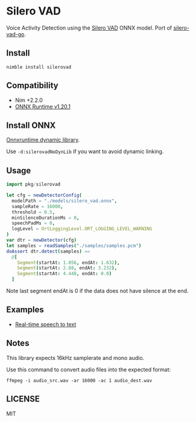 # Silero VAD

Voice Activity Detection using the [Silero VAD](https://github.com/snakers4/silero-vad) ONNX model. Port of [silero-vad-go](https://github.com/streamer45/silero-vad-go).

## Install

```
nimble install silerovad
```

## Compatibility

- Nim +2.2.0
- [ONNX Runtime v1.20.1](https://github.com/microsoft/onnxruntime/releases/tag/v1.20.1)

## Install ONNX

[Onnxruntime dynamic library](https://github.com/microsoft/onnxruntime/releases/tag/v1.20.1).

Use `-d:silerovadNoDynLib` if you want to avoid dynamic linking.

## Usage

```nim
import pkg/silerovad

let cfg = newDetectorConfig(
  modelPath = "./models/silero_vad.onnx",
  sampleRate = 16000,
  threshold = 0.5,
  minSilenceDurationMs = 0,
  speechPadMs = 0,
  logLevel = OrtLoggingLevel.ORT_LOGGING_LEVEL_WARNING
)
var dtr = newDetector(cfg)
let samples = readSamples("./samples/samples.pcm")
doAssert dtr.detect(samples) ==
  @[
    Segment(startAt: 1.056, endAt: 1.632),
    Segment(startAt: 2.88, endAt: 3.232),
    Segment(startAt: 4.448, endAt: 0.0)
  ]
```

Note last segment endAt is 0 if the data does not have silence at the end.

## Examples

- [Real-time speech to text](https://github.com/nitely/speech-to-text/blob/master/src/app.nim)

## Notes

This library expects 16kHz samplerate and mono audio.

Use this command to convert audio files into the expected format:

```
ffmpeg -i audio_src.wav -ar 16000 -ac 1 audio_dest.wav
```

## LICENSE

MIT
